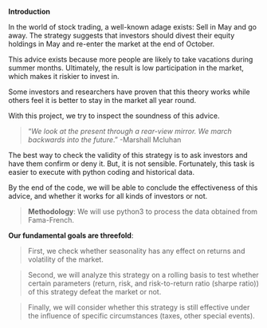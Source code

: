 **Introduction**

In the world of stock trading, a well-known adage exists: Sell in May and go away. The strategy suggests that investors should divest their equity holdings in May and re-enter the market at the end of October.

 This advice exists because more people are likely to take vacations during summer months. Ultimately, the result is low participation in the market, which makes it riskier to invest in.

Some investors and researchers have proven that this theory works while others feel it is better to stay in the market all year round.


With this project, we try to inspect the soundness of this advice.


> “*We look at the present through a rear-view mirror. We march backwards into the future*.” -Marshall Mcluhan


 The best way to check the validity of this strategy is to ask investors and have them confirm or deny it. But, it is not sensible.
Fortunately, this task is easier to execute with python coding and historical data.



By the end of the code, we will be able to conclude the effectiveness of this advice, and whether it works for all kinds of investors or not.





> **Methodology**: We will use python3 to process the data obtained from Fama-French.

**Our fundamental goals are threefold**: 

> First, we check whether seasonality has any effect on returns and volatility of the market.

> Second, we will analyze this strategy on a rolling basis to test whether certain parameters (return, risk, and risk-to-return ratio (sharpe ratio)) of this strategy defeat the market or not. 

> Finally, we will consider whether this strategy is still effective under the influence of specific circumstances (taxes, other special events).


